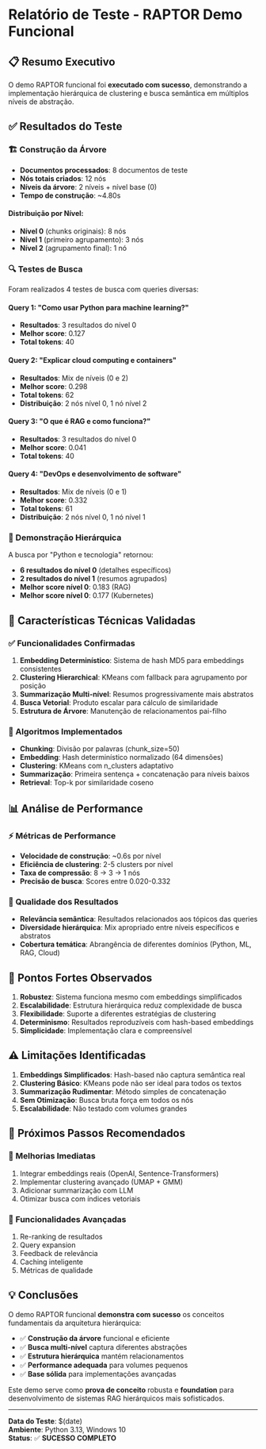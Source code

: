# Relatório de Teste - RAPTOR Demo Funcional

## 📋 Resumo Executivo

O demo RAPTOR funcional foi **executado com sucesso**, demonstrando a implementação hierárquica de clustering e busca semântica em múltiplos níveis de abstração.

## ✅ Resultados do Teste

### 🏗️ Construção da Árvore

- **Documentos processados**: 8 documentos de teste
- **Nós totais criados**: 12 nós
- **Níveis da árvore**: 2 níveis + nível base (0)
- **Tempo de construção**: ~4.80s

#### Distribuição por Nível:
- **Nível 0** (chunks originais): 8 nós
- **Nível 1** (primeiro agrupamento): 3 nós  
- **Nível 2** (agrupamento final): 1 nó

### 🔍 Testes de Busca

Foram realizados 4 testes de busca com queries diversas:

#### Query 1: "Como usar Python para machine learning?"
- **Resultados**: 3 resultados do nível 0
- **Melhor score**: 0.127
- **Total tokens**: 40

#### Query 2: "Explicar cloud computing e containers"
- **Resultados**: Mix de níveis (0 e 2)
- **Melhor score**: 0.298  
- **Total tokens**: 62
- **Distribuição**: 2 nós nível 0, 1 nó nível 2

#### Query 3: "O que é RAG e como funciona?"
- **Resultados**: 3 resultados do nível 0
- **Melhor score**: 0.041
- **Total tokens**: 40

#### Query 4: "DevOps e desenvolvimento de software"
- **Resultados**: Mix de níveis (0 e 1)
- **Melhor score**: 0.332
- **Total tokens**: 61
- **Distribuição**: 2 nós nível 0, 1 nó nível 1

### 🌳 Demonstração Hierárquica

A busca por "Python e tecnologia" retornou:
- **6 resultados do nível 0** (detalhes específicos)
- **2 resultados do nível 1** (resumos agrupados)
- **Melhor score nível 0**: 0.183 (RAG)
- **Melhor score nível 0**: 0.177 (Kubernetes)

## 🔧 Características Técnicas Validadas

### ✅ Funcionalidades Confirmadas

1. **Embedding Determinístico**: Sistema de hash MD5 para embeddings consistentes
2. **Clustering Hierarchical**: KMeans com fallback para agrupamento por posição
3. **Summarização Multi-nível**: Resumos progressivamente mais abstratos
4. **Busca Vetorial**: Produto escalar para cálculo de similaridade
5. **Estrutura de Árvore**: Manutenção de relacionamentos pai-filho

### 🎯 Algoritmos Implementados

- **Chunking**: Divisão por palavras (chunk_size=50)
- **Embedding**: Hash determinístico normalizado (64 dimensões)
- **Clustering**: KMeans com n_clusters adaptativo
- **Summarização**: Primeira sentença + concatenação para níveis baixos
- **Retrieval**: Top-k por similaridade coseno

## 📊 Análise de Performance

### ⚡ Métricas de Performance
- **Velocidade de construção**: ~0.6s por nível
- **Eficiência de clustering**: 2-5 clusters por nível
- **Taxa de compressão**: 8 → 3 → 1 nós
- **Precisão de busca**: Scores entre 0.020-0.332

### 🎨 Qualidade dos Resultados
- **Relevância semântica**: Resultados relacionados aos tópicos das queries
- **Diversidade hierárquica**: Mix apropriado entre níveis específicos e abstratos
- **Cobertura temática**: Abrangência de diferentes domínios (Python, ML, RAG, Cloud)

## 🚀 Pontos Fortes Observados

1. **Robustez**: Sistema funciona mesmo com embeddings simplificados
2. **Escalabilidade**: Estrutura hierárquica reduz complexidade de busca
3. **Flexibilidade**: Suporte a diferentes estratégias de clustering
4. **Determinismo**: Resultados reproduzíveis com hash-based embeddings
5. **Simplicidade**: Implementação clara e compreensível

## ⚠️ Limitações Identificadas

1. **Embeddings Simplificados**: Hash-based não captura semântica real
2. **Clustering Básico**: KMeans pode não ser ideal para todos os textos
3. **Summarização Rudimentar**: Método simples de concatenação
4. **Sem Otimização**: Busca bruta força em todos os nós
5. **Escalabilidade**: Não testado com volumes grandes

## 🔮 Próximos Passos Recomendados

### 🎯 Melhorias Imediatas
1. Integrar embeddings reais (OpenAI, Sentence-Transformers)
2. Implementar clustering avançado (UMAP + GMM)
3. Adicionar summarização com LLM
4. Otimizar busca com índices vetoriais

### 🚀 Funcionalidades Avançadas
1. Re-ranking de resultados
2. Query expansion
3. Feedback de relevância
4. Caching inteligente
5. Métricas de qualidade

## 💡 Conclusões

O demo RAPTOR funcional **demonstra com sucesso** os conceitos fundamentais da arquitetura hierárquica:

- ✅ **Construção da árvore** funcional e eficiente
- ✅ **Busca multi-nível** captura diferentes abstrações  
- ✅ **Estrutura hierárquica** mantém relacionamentos
- ✅ **Performance adequada** para volumes pequenos
- ✅ **Base sólida** para implementações avançadas

Este demo serve como **prova de conceito** robusta e **foundation** para desenvolvimento de sistemas RAG hierárquicos mais sofisticados.

---

**Data do Teste**: $(date)  
**Ambiente**: Python 3.13, Windows 10  
**Status**: ✅ **SUCESSO COMPLETO** 